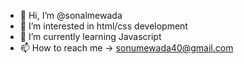 - 👋 Hi, I’m @sonalmewada
- 👀 I’m interested in html/css development
- 🌱 I’m currently learning Javascript
- 📫 How to reach me -> sonumewada40@gmail.com
